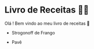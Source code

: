 # Livro de Receitas :man_cook:

Olá ! Bem vindo ao meu livro de receitas :wave:

- Strogonoff de Frango

- Pavê
